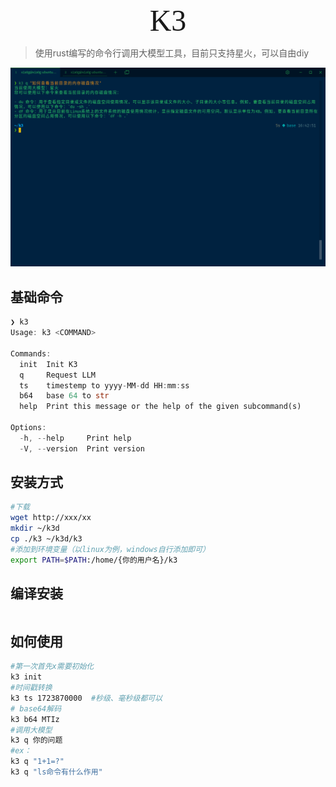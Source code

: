 <center><font face="黑体" size=16>K3</font></center>

> 使用rust编写的命令行调用大模型工具，目前只支持星火，可以自由diy

![image-20240817164314314](./img/image-20240817164314314.png)

## 基础命令

```rust
❯ k3
Usage: k3 <COMMAND>

Commands:
  init  Init K3
  q     Request LLM
  ts    timestemp to yyyy-MM-dd HH:mm:ss
  b64   base 64 to str
  help  Print this message or the help of the given subcommand(s)

Options:
  -h, --help     Print help
  -V, --version  Print version
```

## 安装方式

```bash
#下载
wget http://xxx/xx 
mkdir ~/k3d
cp ./k3 ~/k3d/k3
#添加到环境变量（以linux为例，windows自行添加即可）
export PATH=$PATH:/home/{你的用户名}/k3

```

## 编译安装

```

```

## 如何使用

```bash
#第一次首先x需要初始化
k3 init
#时间戳转换
k3 ts 1723870000  #秒级、毫秒级都可以
# base64解码
k3 b64 MTIz
#调用大模型
k3 q 你的问题
#ex：
k3 q "1+1=?"
k3 q "ls命令有什么作用"
```

